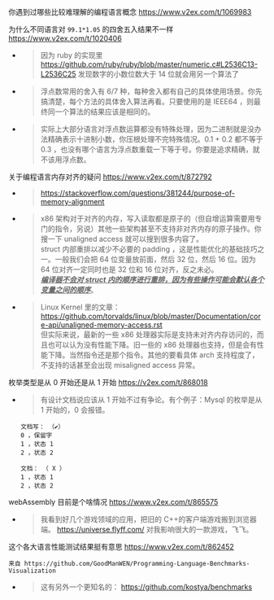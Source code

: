 
你遇到过哪些比较难理解的编程语言概念 https://www.v2ex.com/t/1069983

为什么不同语言对 `99.1*1.05` 的四舍五入结果不一样 https://www.v2ex.com/t/1020406
- > 因为 ruby 的实现里 https://github.com/ruby/ruby/blob/master/numeric.c#L2536C13-L2536C25 发现数字的小数位数大于 14 位就会用另一个算法了
- > 浮点数常用的舍入有 6/7 种，每种舍入都有自己的具体使用场景。你先搞清楚，每个方法的具体舍入算法再看。只要使用的是 IEEE64 ，则最终同一个算法的结果应该是相同的。
- > 实际上大部分语言对浮点数运算都没有特殊处理，因为二进制就是没办法精确表示十进制小数，你压根处理不完特殊情况。0.1 + 0.2 都不等于 0.3 ，也没有哪个语言为浮点数重载一下等于号。你要是追求精确，就不该用浮点数。

关于编程语言内存对齐的疑问 https://www.v2ex.com/t/872792
- > https://stackoverflow.com/questions/381244/purpose-of-memory-alignment
- > x86 架构对于对齐的内存，写入读取都是原子的（但自增运算需要用专门的指令，另说）其他一些架构甚至不支持非对齐内存的原子操作。你搜一下 unaligned access 就可以搜到很多内容了。 <br> struct 内部重排以减少不必要的 padding ，这是性能优化的基础技巧之一。一般我们会把 64 位变量放前面，然后 32 位，然后 16 位。因为 64 位对齐一定同时也是 32 位和 16 位对齐，反之未必。 <br> ***<ins>编译器不会对 struct 内的顺序进行重排，因为有些操作可能会默认各个变量之间的顺序</ins>***。
- > Linux Kernel 里的文章： https://github.com/torvalds/linux/blob/master/Documentation/core-api/unaligned-memory-access.rst <br> 但实际来说，最新的一些 x86 处理器实际是支持未对齐内存访问的，而且也可以认为没有性能下降。旧一些的 x86 处理器也支持，但是会有性能下降。当然指令还是那个指令。其他的要看具体 arch 支持程度了，不支持的话甚至会出现 misaligned access 异常。

枚举类型是从 0 开始还是从 1 开始 https://v2ex.com/t/868018
- > 有设计文档说应该从 1 开始不过有争论。有个例子：Mysql 的枚举是从 1 开始的，0 会报错。
  ```
  文档写： （✔）
  0 ，保留字
  1 ，状态 1
  2 ，状态 2

  文档： （ X ）
  1 ，状态 1
  2 ，状态 2
  ```

webAssembly 目前是个啥情况 https://www.v2ex.com/t/865575
- > 我看到好几个游戏领域的应用，把旧的 C++的客户端游戏搬到浏览器端。 https://universe.flyff.com/ 对我影响很大的一款游戏，飞飞。

这个各大语言性能测试结果挺有意思 https://www.v2ex.com/t/862452
```console
来自 https://github.com/GoodManWEN/Programming-Language-Benchmarks-Visualization
```
- > 这有另外一个更知名的： https://github.com/kostya/benchmarks
